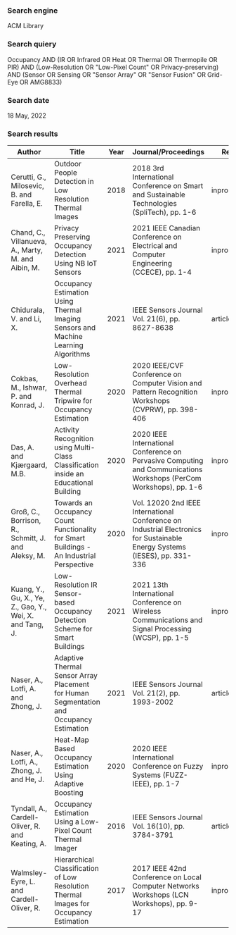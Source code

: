 ### Search engine
ACM Library
### Search quiery
Occupancy AND (IR OR Infrared OR Heat OR Thermal OR Thermopile OR PIR) AND (Low-Resolution OR "Low-Pixel Count" OR Privacy-preserving) AND (Sensor OR Sensing OR "Sensor Array" OR "Sensor Fusion" OR Grid-Eye OR AMG8833)
### Search date
18 May, 2022
### Search results
| Author | Title | Year | Journal/Proceedings | Reftype | DOI/URL |
| --- | --- | --- | --- | --- | --- |
| Cerutti, G., Milosevic, B. and Farella, E. | Outdoor People Detection in Low Resolution Thermal Images | 2018 | 2018 3rd International Conference on Smart and Sustainable Technologies (SpliTech), pp. 1-6 | inproceedings |  [URL](https://ieeexplore.ieee.org/document/8448322)   |
| Chand, C., Villanueva, A., Marty, M. and Aibin, M. | Privacy Preserving Occupancy Detection Using NB IoT Sensors | 2021 | 2021 IEEE Canadian Conference on Electrical and Computer Engineering (CCECE), pp. 1-4 | inproceedings | [DOI](https://doi.org/10.1109/CCECE53047.2021.9569139) |
| Chidurala, V. and Li, X. | Occupancy Estimation Using Thermal Imaging Sensors and Machine Learning Algorithms | 2021 | IEEE Sensors Journal  <br>Vol. 21(6), pp. 8627-8638 | article | [DOI](https://doi.org/10.1109/JSEN.2021.3049311) |
| Cokbas, M., Ishwar, P. and Konrad, J. | Low-Resolution Overhead Thermal Tripwire for Occupancy Estimation | 2020 | 2020 IEEE/CVF Conference on Computer Vision and Pattern Recognition Workshops (CVPRW), pp. 398-406 | inproceedings | [DOI](https://doi.org/10.1109/CVPRW50498.2020.00052) |
| Das, A. and Kjærgaard, M.B. | Activity Recognition using Multi-Class Classification inside an Educational Building | 2020 | 2020 IEEE International Conference on Pervasive Computing and Communications Workshops (PerCom Workshops), pp. 1-6 | inproceedings | [DOI](https://doi.org/10.1109/PerComWorkshops48775.2020.9156269) |
| Groß, C., Borrison, R., Schmitt, J. and Aleksy, M. | Towards an Occupancy Count Functionality for Smart Buildings - An Industrial Perspective | 2020 | Vol. 12020 2nd IEEE International Conference on Industrial Electronics for Sustainable Energy Systems (IESES), pp. 331-336 | inproceedings | [DOI](https://doi.org/10.1109/IESES45645.2020.9210641) |
| Kuang, Y., Gu, X., Ye, Z., Gao, Y., Wei, X. and Tang, J. | Low-Resolution IR Sensor-based Occupancy Detection Scheme for Smart Buildings | 2021 | 2021 13th International Conference on Wireless Communications and Signal Processing (WCSP), pp. 1-5 | inproceedings | [DOI](https://doi.org/10.1109/WCSP52459.2021.9613615) |
| Naser, A., Lotfi, A. and Zhong, J. | Adaptive Thermal Sensor Array Placement for Human Segmentation and Occupancy Estimation | 2021 | IEEE Sensors Journal  <br>Vol. 21(2), pp. 1993-2002 | article | [DOI](https://doi.org/10.1109/JSEN.2020.3020401) |
| Naser, A., Lotfi, A., Zhong, J. and He, J. | Heat-Map Based Occupancy Estimation Using Adaptive Boosting | 2020 | 2020 IEEE International Conference on Fuzzy Systems (FUZZ-IEEE), pp. 1-7 | inproceedings | [DOI](https://doi.org/10.1109/FUZZ48607.2020.9177685) |
| Tyndall, A., Cardell-Oliver, R. and Keating, A. | Occupancy Estimation Using a Low-Pixel Count Thermal Imager | 2016 | IEEE Sensors Journal  <br>Vol. 16(10), pp. 3784-3791 | article | [DOI](https://doi.org/10.1109/JSEN.2016.2530824) |
| Walmsley-Eyre, L. and Cardell-Oliver, R. | Hierarchical Classification of Low Resolution Thermal Images for Occupancy Estimation | 2017 | 2017 IEEE 42nd Conference on Local Computer Networks Workshops (LCN Workshops), pp. 9-17 | inproceedings | [DOI](https://doi.org/10.1109/LCN.Workshops.2017.59) |
